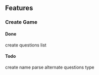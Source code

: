 ## Features
### Create Game
#### Done
create questions list

#### Todo
create name
parse alternate questions type
